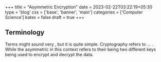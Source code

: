 +++
title = "Asymmetric Encryption"
date = 2023-02-22T03:22:19+05:30
type = 'blog'
css = ['base', 'banner', 'main']
categories = ['Computer Science']
katex = false
draft = true
+++

## Terminology

Terms might sound very , but it is quite simple. Cryptography refers to ... . While the asymmetric in this context refers to their being two different keys being used to encrypt and decrypt the data.
